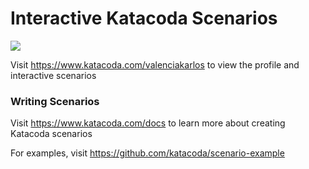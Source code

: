 # Interactive Katacoda Scenarios

[![](http://shields.katacoda.com/katacoda/valenciakarlos/count.svg)](https://www.katacoda.com/valenciakarlos "Get your profile on Katacoda.com")

Visit https://www.katacoda.com/valenciakarlos to view the profile and interactive scenarios

### Writing Scenarios
Visit https://www.katacoda.com/docs to learn more about creating Katacoda scenarios

For examples, visit https://github.com/katacoda/scenario-example
